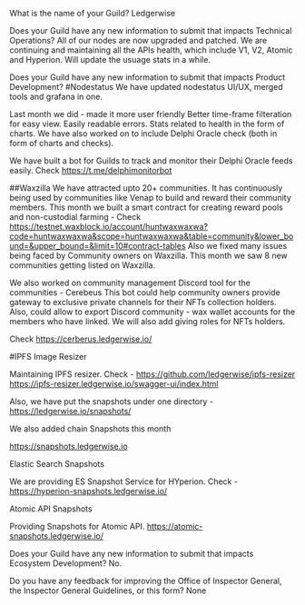 What is the name of your Guild?
Ledgerwise

Does your Guild have any new information to submit that impacts Technical Operations?
All of our nodes are now upgraded and patched. We are continuing and maintaining all the APIs health, which include V1, V2, Atomic and Hyperion. Will update the usuage stats in a while.

Does your Guild have any new information to submit that impacts Product Development?
#Nodestatus We have updated nodestatus UI/UX, merged tools and grafana in one.

Last month we did - 
made it more user friendly
Better time-frame filteration for easy view.
Easily readable errors.
Stats related to health in the form of charts.
We have also worked on to include Delphi Oracle check (both in form of charts and checks). 

We have built a bot for Guilds to track and monitor their Delphi Oracle feeds easily. 
Check https://t.me/delphimonitorbot

##Waxzilla We have attracted upto 20+ communities. 
It has continuously being used by communities like Venap to build and reward their community members. 
This month we built a smart contract for creating reward pools and non-custodial farming - Check https://testnet.waxblock.io/account/huntwaxwaxwa?code=huntwaxwaxwa&scope=huntwaxwaxwa&table=community&lower_bound=&upper_bound=&limit=10#contract-tables
Also we fixed many issues being faced by Community owners on Waxzilla. 
This month we saw 8 new communities getting listed on Waxzilla. 


We also worked on community management Discord tool for the communities - Cerebeus 
This bot could help community owners provide gateway to exclusive private channels for their NFTs collection holders. 
Also, could allow to export Discord community - wax wallet accounts for the members who have linked. 
We will also add giving roles for NFTs holders. 

Check https://cerberus.ledgerwise.io/


#IPFS Image Resizer

Maintaining IPFS resizer. Check - https://github.com/ledgerwise/ipfs-resizer https://ipfs-resizer.ledgerwise.io/swagger-ui/index.html

Also, we have put the snapshots under one directory - https://ledgerwise.io/snapshots/

We also added chain Snapshots this month 

https://snapshots.ledgerwise.io

Elastic Search Snapshots

We are providing ES Snapshot Service for HYperion. Check - https://hyperion-snapshots.ledgerwise.io/

Atomic API Snapshots

Providing Snapshots for Atomic API. https://atomic-snapshots.ledgerwise.io/

Does your Guild have any new information to submit that impacts Ecosystem Development?
No.

Do you have any feedback for improving the Office of Inspector General, the Inspector General Guidelines, or this form?
None
